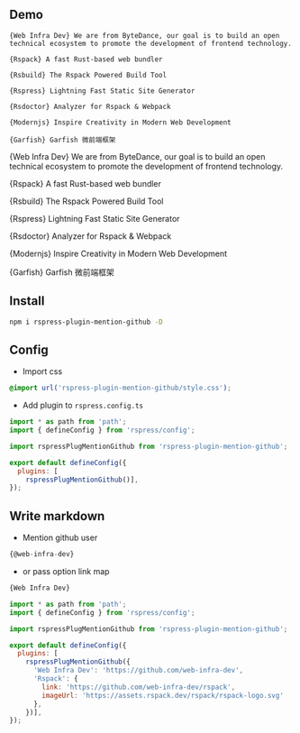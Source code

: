 ## Demo

```code
{Web Infra Dev} We are from ByteDance, our goal is to build an open technical ecosystem to promote the development of frontend technology.

{Rspack} A fast Rust-based web bundler

{Rsbuild} The Rspack Powered Build Tool

{Rspress} Lightning Fast Static Site Generator

{Rsdoctor} Analyzer for Rspack & Webpack

{Modernjs} Inspire Creativity in Modern Web Development

{Garfish} Garfish 微前端框架
```


{Web Infra Dev} We are from ByteDance, our goal is to build an open technical ecosystem to promote the development of frontend technology.

{Rspack} A fast Rust-based web bundler

{Rsbuild} The Rspack Powered Build Tool

{Rspress} Lightning Fast Static Site Generator

{Rsdoctor} Analyzer for Rspack & Webpack

{Modernjs} Inspire Creativity in Modern Web Development

{Garfish} Garfish 微前端框架



## Install

```bash
npm i rspress-plugin-mention-github -D
```

## Config

- Import css

```css
@import url('rspress-plugin-mention-github/style.css');
```

- Add plugin to `rspress.config.ts`


```js
import * as path from 'path';
import { defineConfig } from 'rspress/config';

import rspressPlugMentionGithub from 'rspress-plugin-mention-github';

export default defineConfig({
  plugins: [
    rspressPlugMentionGithub()],
});

```

## Write markdown

- Mention github user

```js
{@web-infra-dev}
```

- or pass option link map

```js
{Web Infra Dev}
```

```js
import * as path from 'path';
import { defineConfig } from 'rspress/config';

import rspressPlugMentionGithub from 'rspress-plugin-mention-github';

export default defineConfig({
  plugins: [
    rspressPlugMentionGithub({
      'Web Infra Dev': 'https://github.com/web-infra-dev',
      'Rspack': {
        link: 'https://github.com/web-infra-dev/rspack',
        imageUrl: 'https://assets.rspack.dev/rspack/rspack-logo.svg'
      },
    })],
});

```



